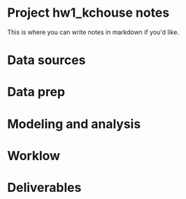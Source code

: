 # Project hw1_kchouse notes

 
This is where you can write notes in markdown if you'd like.

# Data sources


# Data prep


# Modeling and analysis


# Worklow


# Deliverables
